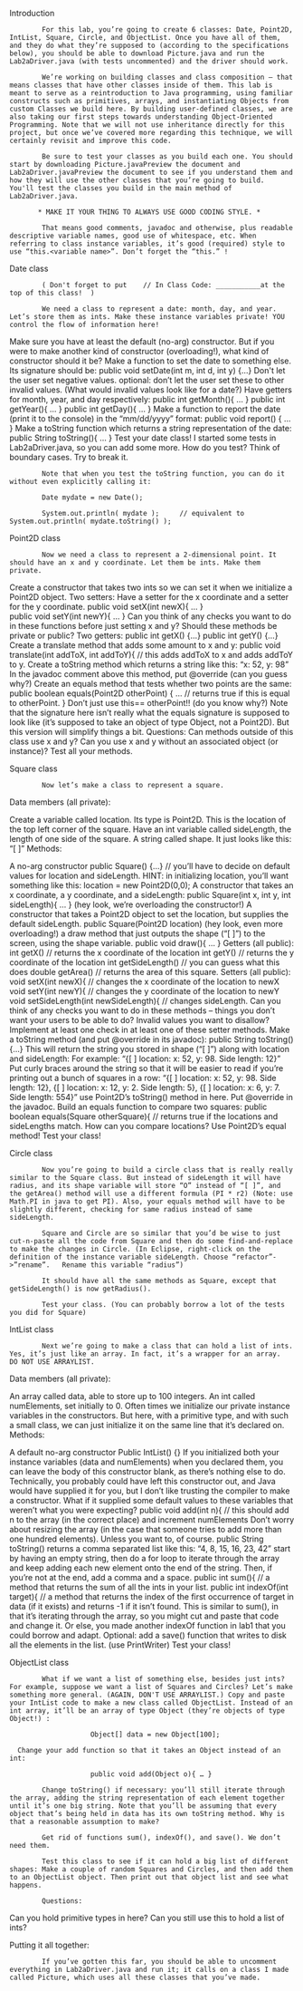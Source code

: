 Introduction

            For this lab, you’re going to create 6 classes: Date, Point2D, IntList, Square, Circle, and ObjectList. Once you have all of them, and they do what they’re supposed to (according to the specifications below), you should be able to download Picture.java and run the Lab2aDriver.java (with tests uncommented) and the driver should work.

            We’re working on building classes and class composition – that means classes that have other classes inside of them. This lab is meant to serve as a reintroduction to Java programming, using familiar constructs such as primitives, arrays, and instantiating Objects from custom Classes we build here. By building user-defined classes, we are also taking our first steps towards understanding Object-Oriented Programming. Note that we will not use inheritance directly for this project, but once we’ve covered more regarding this technique, we will certainly revisit and improve this code.

            Be sure to test your classes as you build each one. You should start by downloading Picture.javaPreview the document and Lab2aDriver.javaPreview the document to see if you understand them and how they will use the other classes that you’re going to build.  You'll test the classes you build in the main method of Lab2aDriver.java.

           * MAKE IT YOUR THING TO ALWAYS USE GOOD CODING STYLE. *

            That means good comments, javadoc and otherwise, plus readable descriptive variable names, good use of whitespace, etc. When referring to class instance variables, it’s good (required) style to use “this.<variable name>”. Don’t forget the “this.” !

 

Date class

            ( Don't forget to put    // In Class Code: ___________at the top of this class!  )

            We need a class to represent a date: month, day, and year. Let’s store them as ints. Make these instance variables private! YOU control the flow of information here!

Make sure you have at least the default (no-arg) constructor. But if you were to make another kind of constructor (overloading!), what kind of constructor should it be?
Make a function to set the date to something else. Its signature should be:
public void setDate(int m, int d, int y) {…}
Don't let the user set negative values.
optional: don’t let the user set these to other invalid values. (What would invalid values look like for a date?)
Have getters for month, year, and day respectively:
public int getMonth(){ … }
public int getYear(){ … }
public int getDay(){ … }
Make a function to report the date (print it to the console) in the “mm/dd/yyyy” format:
public void report() { … }
Make a toString function which returns a string representation of the date:
public String toString(){ … }
            Test your date class! I started some tests in Lab2aDriver.java, so you can add some more. How do you test? Think of boundary cases. Try to break it.

            Note that when you test the toString function, you can do it without even explicitly calling it:

            Date mydate = new Date();

            System.out.println( mydate );     // equivalent to System.out.println( mydate.toString() );

 

Point2D class

            Now we need a class to represent a 2-dimensional point. It should have an x and y coordinate. Let them be ints. Make them private.

Create a constructor that takes two ints so we can set it when we initialize a Point2D object.
Two setters: Have a setter for the x coordinate and a setter for the y coordinate.
public void setX(int newX){ … }        
public void setY(int newY){ … }
Can you think of any checks you want to do in these functions before just setting x and y?
Should these methods be private or public?
Two getters:
public int getX() {…}
public int getY() {…}
Create a translate method that adds some amount to x and y:
public void translate(int addToX, int addToY){
// this adds addToX to x and adds addToY to y.
Create a toString method which returns a string like this: “x: 52, y: 98”
In the javadoc comment above this method, put @override (can you guess why?)
Create an equals method that tests whether two points are the same:
public boolean equals(Point2D otherPoint) { … // returns true if this is equal to otherPoint. }
Don’t just use this== otherPoint!!   (do you know why?)
Note that the signature here isn’t really what the equals signature is supposed to look like (it’s supposed to take an object of type Object, not a Point2D). But this version will simplify things a bit.
Questions:
Can methods outside of this class use x and y?
Can you use x and y without an associated object (or instance)?
Test all your methods.
 

Square class

            Now let’s make a class to represent a square.

Data members (all private):

Create a variable called location. Its type is Point2D. This is the location of the top left corner of the square.
Have an int variable called sideLength, the length of one side of the square.
A string called shape. It just looks like this: “[ ]”
Methods:

A no-arg constructor
public Square() {…}   // you’ll have to decide on default values for location and sideLength.
HINT: in initializing location, you’ll want something like this:
location = new Point2D(0,0);
A constructor that takes an x coordinate, a y coordinate, and a sideLength:
public Square(int x, int y, int sideLength){ … }
(hey look, we’re overloading the constructor!)
A constructor that takes a Point2D object to set the location, but supplies the default sideLength.
public Square(Point2D location)
(hey look, even more overloading!)
a draw method that just outputs the shape (“[ ]”) to the screen, using the shape variable.
public void draw(){ … }
Getters (all public):
int getX()   // returns the x coordinate of the location
int getY()   // returns the y coordinate of the location
int getSideLength()   // you can guess what this does
double getArea() // returns the area of this square.
Setters (all public):
void setX(int newX){ // changes the x coordinate of the location to newX
void setY(int newY){ // changes the y coordinate of the location to newY
void setSideLength(int newSideLength){ // changes sideLength.
Can you think of any checks you want to do in these methods – things you don’t want your users to be able to do? Invalid values you want to disallow?  Implement at least one check in at least one of these setter methods.
Make a toString method (and put @override in its javadoc):
public String toString(){…}
This will return the string you stored in shape (“[ ]”) along with location and sideLength:
For example:   “{[ ] location: x: 52, y: 98.   Side length: 12}”
Put curly braces around the string so that it will be easier to read if you’re printing out a bunch of squares in a row: “{[ ] location: x: 52, y: 98.   Side length: 12}, {[ ] location: x: 12, y: 2.   Side length: 5}, {[ ] location: x: 6, y: 7.   Side length: 554}”
use Point2D’s toString() method in here.
Put @override in the javadoc.
Build an equals function to compare two squares:
public boolean equals(Square otherSquare){ // returns true if the locations and sideLengths match.
How can you compare locations? Use Point2D’s equal method!
            Test your class!

 

Circle class

            Now you’re going to build a circle class that is really really similar to the Square class. But instead of sideLength it will have radius, and its shape variable will store “O” instead of “[ ]”, and the getArea() method will use a different formula (PI * r2) (Note: use Math.PI in java to get PI). Also, your equals method will have to be slightly different, checking for same radius instead of same sideLength.

            Square and Circle are so similar that you’d be wise to just cut-n-paste all the code from Square and then do some find-and-replace to make the changes in Circle. (In Eclipse, right-click on the definition of the instance variable sideLength. Choose “refactor”->”rename”.   Rename this variable “radius”)

            It should have all the same methods as Square, except that getSideLength() is now getRadius().

            Test your class. (You can probably borrow a lot of the tests you did for Square)

 

IntList class

            Next we’re going to make a class that can hold a list of ints. Yes, it’s just like an array. In fact, it’s a wrapper for an array.  DO NOT USE ARRAYLIST.

Data members (all private):

An array called data, able to store up to 100 integers.
An int called numElements, set initially to 0.
Often times we initialize our private instance variables in the constructors. But here, with a primitive type, and with such a small class, we can just initialize it on the same line that it’s declared on.
Methods:

A default no-arg constructor
Public IntList() {}
If you initialized both your instance variables (data and numElements) when you declared them, you can leave the body of this constructor blank, as there’s nothing else to do.
Technically, you probably could have left this constructor out, and Java would have supplied it for you, but I don’t like trusting the compiler to make a constructor. What if it supplied some default values to these variables that weren’t what you were expecting?
public void add(int n){ // this should add n to the array (in the correct place) and increment numElements
Don’t worry about resizing the array (in the case that someone tries to add more than one hundred elements). Unless you want to, of course.
public String toString()
returns a comma separated list like this:
“4, 8, 15, 16, 23, 42”
start by having an empty string, then do a for loop to iterate through the array and keep adding each new element onto the end of the string. Then, if you’re not at the end, add a comma and a space.
public int sum(){ // a method that returns the sum of all the ints in your list.
public int indexOf(int target){ // a method that returns the index of the first occurrence of target in data (if it exists) and returns -1 if it isn’t found.
This is similar to sum(), in that it’s iterating through the array, so you might cut and paste that code and change it. Or else, you made another indexOf function in lab1 that you could borrow and adapt.
Optional: add a save() function that writes to disk all the elements in the list. (use PrintWriter)
            Test your class!

 

ObjectList class

            What if we want a list of something else, besides just ints? For example, suppose we want a list of Squares and Circles? Let’s make something more general. (AGAIN, DON'T USE ARRAYLIST.) Copy and paste your IntList code to make a new class called ObjectList. Instead of an int array, it’ll be an array of type Object (they’re objects of type Object!) :

                        Object[] data = new Object[100];

      Change your add function so that it takes an Object instead of an int:

                        public void add(Object o){ … }

            Change toString() if necessary: you’ll still iterate through the array, adding the string representation of each element together until it’s one big string. Note that you’ll be assuming that every object that’s being held in data has its own toString method. Why is that a reasonable assumption to make?

            Get rid of functions sum(), indexOf(), and save(). We don’t need them.

            Test this class to see if it can hold a big list of different shapes: Make a couple of random Squares and Circles, and then add them to an ObjectList object. Then print out that object list and see what happens.

            Questions:

Can you hold primitive types in here? Can you still use this to hold a list of ints?
 

Putting it all together:

            If you’ve gotten this far, you should be able to uncomment everything in Lab2aDriver.java and run it; it calls on a class I made called Picture, which uses all these classes that you’ve made.

 
